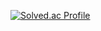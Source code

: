 
[![Solved.ac Profile](http://mazassumnida.wtf/api/v2/generate_badge?boj=dk10102)](https://solved.ac/dk10102/)


